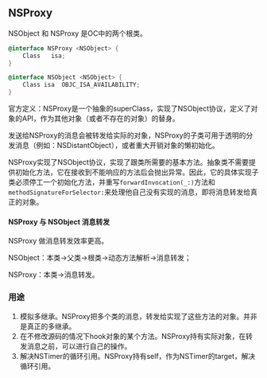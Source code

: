 ## NSProxy

NSObject 和 NSProxy 是OC中的两个根类。

```objective-c
@interface NSProxy <NSObject> {
    Class	isa;
}
```

```objective-c
@interface NSObject <NSObject> {
    Class isa  OBJC_ISA_AVAILABILITY;
}
```

官方定义：NSProxy是一个抽象的superClass，实现了NSObject协议，定义了对象的API，作为其他对象（或者不存在的对象）的替身。

发送给NSProxy的消息会被转发给实际的对象，NSProxy的子类可用于透明的分发消息（例如：NSDistantObject），或者重大开销对象的懒初始化。

NSProxy实现了NSObject协议，实现了跟类所需要的基本方法。抽象类不需要提供初始化方法，它在接收到不能响应的方法后会抛出异常。因此，它的具体实现子类必须停工一个初始化方法，并重写`forwardInvocation(_:)`方法和`methodSignatureForSelector:`来处理他自己没有实现的消息，即将消息转发给真正的对象。

#### NSProxy 与 NSObject 消息转发

NSProxy 做消息转发效率更高。

NSObject：本类->父类->根类->动态方法解析->消息转发；

NSProxy：本类->消息转发。

### 用途

1. 模拟多继承。NSProxy把多个类的消息，转发给实现了这些方法的对象。并非是真正的多继承。
2. 在不修改源码的情况下hook对象的某个方法。NSProxy持有实际对象，在转发消息之前，可以进行自己的操作。
3. 解决NSTimer的循环引用。NSProxy持有self，作为NSTimer的target，解决循环引用。